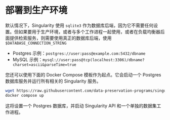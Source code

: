 # 部署到生产环境

默认情况下，Singularity 使用 `sqlite3` 作为数据库后端，因为它不需要任何设置。但如果要用于生产环境，或者与多个工作进程一起使用，或者在负载均衡器后面提供检索服务，则需要使用真正的数据库后端，使用 `$DATABASE_CONNECTION_STRING`

* Postgres 示例：`postgres://user:pass@example.com:5432/dbname`
* MySQL 示例：`mysql://user:pass@tcp(localhost:3306)/dbname?charset=ascii&parseTime=true`

您还可以使用下面的 Docker Compose 模板作为起点。它会启动一个 Postgres 数据库服务并运行所有相关的 Singularity 服务。

```bash
wget https://raw.githubusercontent.com/data-preservation-programs/singularity/main/docker-compose.yml
docker compose up
```

这将设置一个 Postgres 数据库，并启动 Singularity API 和一个单独的数据集工作进程。